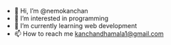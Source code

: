 - 👋 Hi, I’m @nemokanchan
- 👀 I’m interested in programming
- 🌱 I’m currently learning web development
-  📫 How to reach me kanchandhamala1@gmail.com

<!---
nemokanchan/nemokanchan is a ✨ special ✨ repository because its `README.md` (this file) appears on your GitHub profile.
You can click the Preview link to take a look at your changes.
--->
